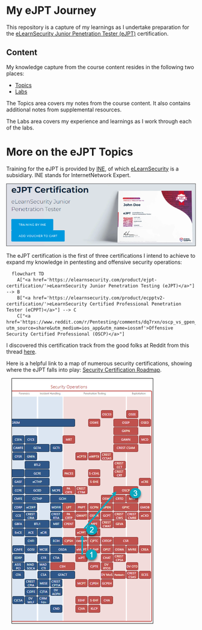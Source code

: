 # My eJPT Journey
This repository is a capture of my learnings as I undertake preparation for the [eLearnSecurity Junior Penetration Tester (eJPT)](https://elearnsecurity.com/product/ejpt-certification/) certification. 

## Content
My knowledge capture from the course content resides in the following two places:
- [Topics](/docs/topics/topics.md)
- [Labs](/docs/labs/labs.md)

The Topics area covers my notes from the course content.  It also contains additional notes from supplemental resources.  

The Labs area covers my experience and learnings as I work through each of the labs.

# More on the eJPT Topics
Training for the eJPT is provided by [INE](https://ine.com), of which [eLearnSecurity](https://elearnsecurity.com/) is a subsidiary. INE stands for InternetNetwork Expert.

![](/img/eJPT.png)

The eJPT certification is the first of three certifications I intend to achieve to expand my knowledge in pentesting and offensive security operations:

```mermaid
  flowchart TD
    A["<a href='https://elearnsecurity.com/product/ejpt-certification/'>eLearnSecurity Junior Penetration Testing (eJPT)</a>"] --> B
    B["<a href='https://elearnsecurity.com/product/ecpptv2-certification/'>eLearnSecurity Certified Professional Penetration Tester (eCPPT)</a>"] --> C
    C["<a href='https://www.reddit.com/r/Pentesting/comments/dq7rxn/oscp_vs_gpen_and_gxpen/?utm_source=share&utm_medium=ios_app&utm_name=iossmf'>Offensive Security Certified Professional (OSCP)</a>"]
```

I discovered this certification track from the good folks at Reddit from this thread [here](https://www.reddit.com/r/Pentesting/comments/dq7rxn/oscp_vs_gpen_and_gxpen/?utm_source=share&utm_medium=ios_app&utm_name=iossmf). 

Here is a helpful link to a map of numerous security certifications, showing where the eJPT falls into play: [Security Certification Roadmap](https://pauljerimy.com/security-certification-roadmap/). 

&emsp;[![](/img/track.png)](https://pauljerimy.com/security-certification-roadmap/)

